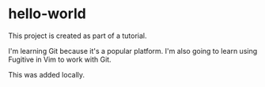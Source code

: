 # hello-world
This project is created as part of a tutorial.

I'm learning Git because it's a popular platform.
I'm also going to learn using Fugitive in Vim to work with Git.

This was added locally.
